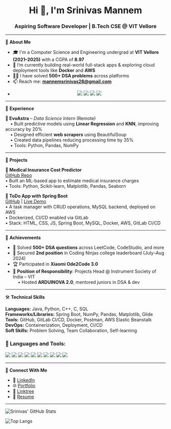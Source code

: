 <h1 align="center">Hi 👋, I'm Srinivas Mannem</h1>
<h3 align="center">Aspiring Software Developer | B.Tech CSE @ VIT Vellore</h3>

---

🚀 **About Me**

- 🎓 I'm a Computer Science and Engineering undergrad at **VIT Vellore (2021–2025)** with a CGPA of **8.97**
- 🔭 I’m currently building real-world full-stack apps & exploring cloud deployment tools like **Docker** and **AWS**
- 👨‍💻 I have solved **500+ DSA problems** across platforms  
- 📫 Reach me: **mannemsrinivas28@gmail.com**
- <p align="center">
  <a href="mailto:mannemsrinivas28@gmail.com"><img src="https://img.shields.io/badge/Email-D14836?style=for-the-badge&logo=gmail&logoColor=white"/></a>
  <a href="https://www.linkedin.com/in/srinivas-mannem-56784a21b/"><img src="https://img.shields.io/badge/LinkedIn-blue?style=for-the-badge&logo=linkedin&logoColor=white"/></a>
  <a href="https://mannem-srinivas.github.io/portfolio"><img src="https://img.shields.io/badge/Portfolio-222222?style=for-the-badge&logo=gitbook&logoColor=white"/></a>
  <a href="https://github.com/Mannem-Srinivas"><img src="https://img.shields.io/github/followers/Mannem-Srinivas?label=GitHub&style=for-the-badge&logo=github"/></a>
</p>


---

💼 **Experience**

**🔹 EvoAstra** – *Data Science Intern* (Remote)  
&nbsp;&nbsp;&nbsp;&nbsp;• Built predictive models using **Linear Regression** and **KNN**, improving accuracy by 20%  
&nbsp;&nbsp;&nbsp;&nbsp;• Designed efficient **web scrapers** using BeautifulSoup  
&nbsp;&nbsp;&nbsp;&nbsp;• Created data pipelines reducing processing time by 35%  
&nbsp;&nbsp;&nbsp;&nbsp;• Tools: Python, Pandas, NumPy

---

🧠 **Projects**

**🔸 Medical Insurance Cost Predictor**  
[GitHub Repo](https://github.com/Mannem-Srinivas/Machine_Learning)  
• Built an ML-based app to estimate medical insurance charges  
• Tools: Python, Scikit-learn, Matplotlib, Pandas, Seaborn  

**🔸 ToDo App with Spring Boot**  
[GitHub](https://github.com/Mannem-Srinivas/ToDo) | [Live Demo](https://todo-frontend-jh1x.onrender.com)  
• A task manager with CRUD operations, MySQL backend, deployed on AWS  
• Dockerized, CI/CD enabled via GitLab  
• Stack: HTML, CSS, JS, Spring Boot, MySQL, Docker, AWS, GitLab CI/CD  

---

🎯 **Achievements**

- 🧠 Solved **500+ DSA questions** across LeetCode, CodeStudio, and more  
- 🥈 Secured **2nd position** in Coding Ninjas college leaderboard (July–Aug 2024)  
- 🏆 Participated in **Xiaomi Ode2Code 3.0**  
- 🥇 **Position of Responsibility**: Projects Head @ Instrument Society of India – VIT  
&nbsp;&nbsp;&nbsp;&nbsp;• Hosted **ARDUINOVA 2.0**, mentored juniors in DSA & dev  

---

🛠️ **Technical Skills**

**Languages:** Java, Python, C++, C, SQL  
**Frameworks/Libraries:** Spring Boot, NumPy, Pandas, Matplotlib, Glide  
**Tools:** GitHub, GitLab CI/CD, Docker, Postman, AWS Elastic Beanstalk  
**DevOps:** Containerization, Deployment, CI/CD  
**Soft Skills:** Problem Solving, Team Collaboration, Self-learning
### 🧰 Languages and Tools:
<p align="left">
  <img src="https://img.shields.io/badge/Java-ED8B00?style=for-the-badge&logo=java&logoColor=white"/>
  <img src="https://img.shields.io/badge/Python-3670A0?style=for-the-badge&logo=python&logoColor=white"/>
  <img src="https://img.shields.io/badge/C++-00599C?style=for-the-badge&logo=c%2B%2B&logoColor=white"/>
  <img src="https://img.shields.io/badge/SpringBoot-6DB33F?style=for-the-badge&logo=springboot&logoColor=white"/>
  <img src="https://img.shields.io/badge/MySQL-00000F?style=for-the-badge&logo=mysql&logoColor=white"/>
  <img src="https://img.shields.io/badge/Docker-2496ED?style=for-the-badge&logo=docker&logoColor=white"/>
  <img src="https://img.shields.io/badge/AWS-FF9900?style=for-the-badge&logo=amazonaws&logoColor=white"/>
  <img src="https://img.shields.io/badge/GitLab CI/CD-FCA121?style=for-the-badge&logo=gitlab&logoColor=white"/>
  <img src="https://img.shields.io/badge/Postman-FF6C37?style=for-the-badge&logo=postman&logoColor=white"/>
  <img src="https://img.shields.io/badge/VSCode-007ACC?style=for-the-badge&logo=visual-studio-code&logoColor=white"/>
</p>


---

🔗 **Connect With Me**

- 📎 [LinkedIn](https://www.linkedin.com/in/srinivas-mannem-56784a21b/)
- 🌐 [Portfolio](https://mannem-srinivas.github.io/portfolio/)
- 🔗 [Linktree](https://linktr.ee/srinivasmannem)
- 📄 [Resume](https://drive.google.com/file/d/1j6EJiA787NtdDtuScQLIsaaLnI-WCOJs/view?usp=sharing)

---

![Srinivas' GitHub Stats](https://github-readme-stats.vercel.app/api?username=Mannem-Srinivas&show_icons=true&theme=radical)

![Top Langs](https://github-readme-stats.vercel.app/api/top-langs/?username=Mannem-Srinivas&layout=compact&theme=radical)

